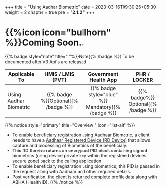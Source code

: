 +++
title = "Using Aadhar Biometric"
date = 2023-03-16T09:30:25+05:30
weight = 2
chapter = true
pre = "<b>2.1.2 </b>"
+++

# {{%icon icon="bullhorn" %}}Coming Soon.. 
{{% badge style="note" title=" "%}}Note{{% /badge %}} To be documented after V3 Api's are released

|  Applicable To                             |   HMIS / LMIS (PVT)  |   Government Health App  |   PHR / LOCKER    |
|-------------------------------|:----------------------:|:--------------------:|:-------------------:|
|   Using Aadhar Biometric                      |  {{% badge %}}Optional{{% /badge %}}       |  {{% badge style="blue" %}} Mandatory{{% /badge %}}        |  {{% badge%}} Optional{{% /badge %}}       |


{{% notice style="primary" title="Overview " icon="list-alt" %}}

- To enable beneficiary registration using Aadhaar Biometric, a client needs to have a [Aadhaar Registered Device (RD Device)](https://uidai.gov.in/images/resource/Aadhaar_Registered_Devices_2_0_4.pdf) that allows capture and processing of Biometrics of the beneficiary.
- This RD Service returns an encrypted PID block containing signed biometrics (using device private key within the registered devices secure zone) back to the calling application.
- To enable beneficiary registration using biometrics, this PID is passed in the request along with Aadhaar and other required details.
- Post verification, the client is returned complete profile data along with ABHA (Health ID).
{{% /notice %}}
